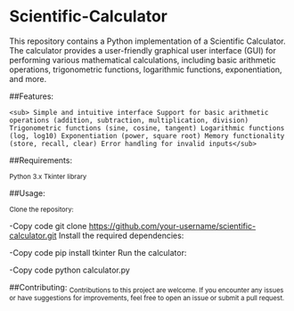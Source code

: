 # Scientific-Calculator
This repository contains a Python implementation of a Scientific Calculator. The calculator provides a user-friendly graphical user interface (GUI) for performing various mathematical calculations, including basic arithmetic operations, trigonometric functions, logarithmic functions, exponentiation, and more.

##Features:

	<sub> Simple and intuitive interface Support for basic arithmetic operations (addition, subtraction, multiplication, division) Trigonometric functions (sine, cosine, tangent) Logarithmic functions (log, log10) Exponentiation (power, square root) Memory functionality (store, recall, clear) Error handling for invalid inputs</sub> 



##Requirements:

<sub>Python 3.x Tkinter library</sub>


##Usage:

<sub>Clone the repository:

-Copy code
git clone https://github.com/your-username/scientific-calculator.git
Install the required dependencies:

-Copy code
pip install tkinter
Run the calculator:

-Copy code
python calculator.py</sub>

##Contributing:
<sub>Contributions to this project are welcome. If you encounter any issues or have suggestions for improvements, feel free to open an issue or submit a pull request.</sub>
